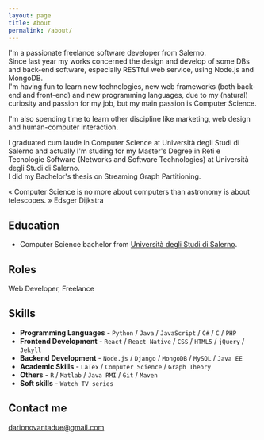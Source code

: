 ```yaml
---
layout: page
title: About
permalink: /about/
---
```


I'm a passionate freelance software developer from Salerno. <br/>
Since last year my works concerned the design and develop of some DBs and back-end software, especially RESTful web service, using Node.js and MongoDB. <br />
I'm having fun to learn new technologies, new web frameworks (both back-end and front-end) and new programming languages, due to my (natural) curiosity and passion for my job, but my main passion is Computer Science.

I'm also spending time to learn other discipline like marketing, web design and human-computer interaction.

I graduated cum laude in Computer Science at Università degli Studi di Salerno and actually I'm studing for my Master's Degree in Reti e Tecnologie Software (Networks and Software Technologies) at Università degli Studi di Salerno. <br />
I did my Bachelor's thesis on Streaming Graph Partitioning.

« Computer Science is no more about computers than astronomy is about telescopes. »
Edsger Dijkstra

## Education

* Computer Science bachelor from [Università degli Studi di Salerno](http://www.unisa.it).

<!--  
    TODO check absolute link
-->
## Roles

Web Developer, Freelance

## Skills
<!--
    TODO update skills
-->
* **Programming Languages** - `Python` / `Java` / `JavaScript` / `C#` / `C` / `PHP`
* **Frontend Development** - `React` / `React Native` / `CSS`  / `HTML5` / `jQuery` / `Jekyll`
* **Backend Development** - `Node.js` / `Django` / `MongoDB` / `MySQL` / `Java EE`
* **Academic Skills** - `LaTex` / `Computer Science` / `Graph Theory`
* **Others** - `R` / `Matlab` / `Java RMI` / `Git` / `Maven`
* **Soft skills** - `Watch TV series`

## Contact me

[darionovantadue@gmail.com](mailto:darionovantadue@gmail.com)